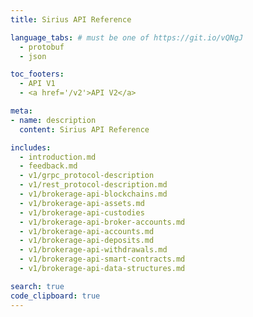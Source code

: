```yaml
---
title: Sirius API Reference

language_tabs: # must be one of https://git.io/vQNgJ
  - protobuf
  - json

toc_footers:
  - API V1
  - <a href='/v2'>API V2</a>

meta:
- name: description
  content: Sirius API Reference

includes:
  - introduction.md
  - feedback.md
  - v1/grpc_protocol-description
  - v1/rest_protocol-description.md
  - v1/brokerage-api-blockchains.md
  - v1/brokerage-api-assets.md
  - v1/brokerage-api-custodies
  - v1/brokerage-api-broker-accounts.md
  - v1/brokerage-api-accounts.md
  - v1/brokerage-api-deposits.md
  - v1/brokerage-api-withdrawals.md
  - v1/brokerage-api-smart-contracts.md
  - v1/brokerage-api-data-structures.md

search: true
code_clipboard: true
---
```

